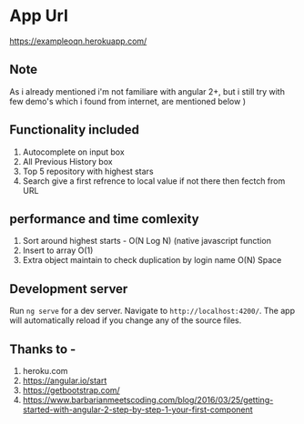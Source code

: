 # App Url 
  https://exampleoqn.herokuapp.com/

## Note
  As i already mentioned i'm not familiare with angular 2+, but i still try with few demo's which i found from internet, are mentioned below )

## Functionality included 
  1. Autocomplete on input box
  2. All Previous History box 
  3. Top 5 repository with highest stars
  4. Search give a first refrence to local value if not there then fectch from URL
 
## performance and time comlexity 
  1. Sort around highest starts - O(N Log N) (native javascript function 
  2. Insert to array O(1)
  3. Extra object maintain to check duplication by login name O(N) Space
    
    
## Development server

Run `ng serve` for a dev server. Navigate to `http://localhost:4200/`. The app will automatically reload if you change any of the source files.




## Thanks to -

  1. heroku.com
  2. https://angular.io/start
  3. https://getbootstrap.com/
  4. https://www.barbarianmeetscoding.com/blog/2016/03/25/getting-started-with-angular-2-step-by-step-1-your-first-component

